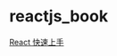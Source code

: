 # reactjs_book
[React 快速上手](https://drive.google.com/open?id=1ZC945U4l6EgM5SpzL3uJOTECw7aBpvZ1iQleEJSkNEA)
